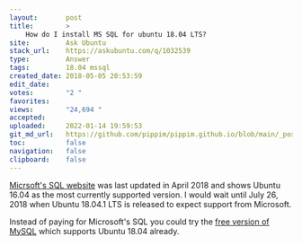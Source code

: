 ```yaml
---
layout:       post
title:        >
    How do I install MS SQL for ubuntu 18.04 LTS?
site:         Ask Ubuntu
stack_url:    https://askubuntu.com/q/1032539
type:         Answer
tags:         18.04 mssql
created_date: 2018-05-05 20:53:59
edit_date:    
votes:        "2 "
favorites:    
views:        "24,694 "
accepted:     
uploaded:     2022-01-14 19:59:53
git_md_url:   https://github.com/pippim/pippim.github.io/blob/main/_posts/2018/2018-05-05-How-do-I-install-MS-SQL-for-ubuntu-18.04-LTS^.md
toc:          false
navigation:   false
clipboard:    false
---
```


[Micrsoft's SQL website][1] was last updated in April 2018 and shows Ubuntu 16.04 as the most currently supported version. I would wait until July 26, 2018 when Ubuntu 18.04.1 LTS is released to expect support from Microsoft.

Instead of paying for Microsoft's SQL you could try the [free version of MySQL][2] which supports Ubuntu 18.04 already.


  [1]: https://docs.microsoft.com/en-us/sql/linux/sql-server-linux-setup?view=sql-server-linux-2017
  [2]: https://mysqlrelease.com/2018/04/mysql-support-for-ubuntu-18-04-and-fedora-28/

